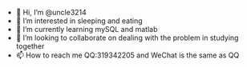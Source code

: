 - 👋 Hi, I’m @uncle3214
- 👀 I’m interested in sleeping and eating
- 🌱 I’m currently learning mySQL and matlab
- 💞️ I’m looking to collaborate on dealing with the problem in studying together
- 📫 How to reach me QQ:319342205 and WeChat is the same as QQ

<!---
uncle3214/uncle3214 is a ✨ special ✨ repository because its `README.md` (this file) appears on your GitHub profile.
You can click the Preview link to take a look at your changes.
--->
